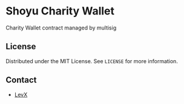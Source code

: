 # Shoyu Charity Wallet

Charity Wallet contract managed by multisig

## License

Distributed under the MIT License. See `LICENSE` for more information.

## Contact

* [LevX](https://twitter.com/LevxApp/)
